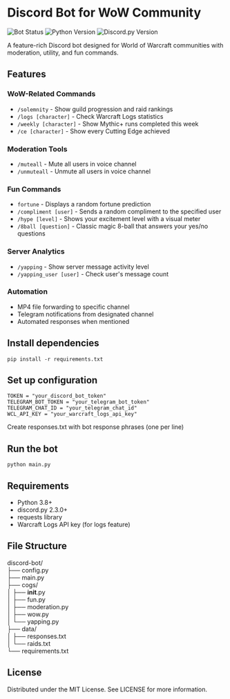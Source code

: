 # Discord Bot for WoW Community

![Bot Status](https://img.shields.io/badge/status-active-brightgreen)
![Python Version](https://img.shields.io/badge/python-3.8%2B-blue)
![Discord.py Version](https://img.shields.io/badge/discord.py-2.3.0%2B-orange)

A feature-rich Discord bot designed for World of Warcraft communities with moderation, utility, and fun commands.

## Features

### WoW-Related Commands
- `/solemnity` - Show guild progression and raid rankings
- `/logs [character]` - Check Warcraft Logs statistics
- `/weekly [character]` - Show Mythic+ runs completed this week
- `/ce [character]` - Show every Cutting Edge achieved

### Moderation Tools
- `/muteall` - Mute all users in voice channel
- `/unmuteall` - Unmute all users in voice channel

### Fun Commands
- `fortune` - Displays a random fortune prediction
- `/compliment [user]` - Sends a random compliment to the specified user
- `/hype [level]` - Shows your excitement level with a visual meter
- `/8ball [question]` - Classic magic 8-ball that answers your yes/no questions

### Server Analytics
- `/yapping` - Show server message activity level
- `/yapping_user [user]` - Check user's message count

### Automation
- MP4 file forwarding to specific channel
- Telegram notifications from designated channel
- Automated responses when mentioned

## Install dependencies
`pip install -r requirements.txt`

## Set up configuration
`TOKEN = "your_discord_bot_token"`  
`TELEGRAM_BOT_TOKEN = "your_telegram_bot_token"`  
`TELEGRAM_CHAT_ID = "your_telegram_chat_id"`  
`WCL_API_KEY = "your_warcraft_logs_api_key"`  

Create responses.txt with bot response phrases (one per line)

## Run the bot
`python main.py`

## Requirements
- Python 3.8+
- discord.py 2.3.0+
- requests library
- Warcraft Logs API key (for logs feature)

## File Structure
discord-bot/  
├── config.py  
├── main.py  
├── cogs/  
│   ├── __init__.py  
│   ├── fun.py  
│   ├── moderation.py  
│   ├── wow.py  
│   └── yapping.py  
├── data/  
│   ├── responses.txt  
│   └── raids.txt  
└── requirements.txt

## License
Distributed under the MIT License. See LICENSE for more information.
